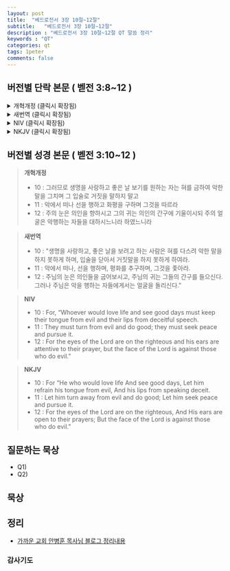 ```yaml
---
layout: post
title:  "베드로전서 3장 10절~12절"
subtitle:   "베드로전서 3장 10절~12절"
description : "베드로전서 3장 10절~12절 QT 말씀 정리"
keywords : "QT"
categories: qt
tags: 1peter
comments: false
---
```


## 버전별 단락 본문 ( 벧전 3:8~12 )

<details>
<summary> 개혁개정 (클릭시 확장됨)</summary>
<div markdown="1">

>* 8 : 마지막으로 말하노니 너희가 다 마음을 같이하여 동정하며 형제를 사랑하며 불쌍히 여기며 겸손하며
>* 9 : 악을 악으로, 욕을 욕으로 갚지 말고 도리어 복을 빌라 이를 위하여 너희가 부르심을 받았으니 이는 복을 이어받게 하려 하심이라
>* `10 : 그러므로 생명을 사랑하고 좋은 날 보기를 원하는 자는 혀를 금하여 악한 말을 그치며 그 입술로 거짓을 말하지 말고`
>* `11 : 악에서 떠나 선을 행하고 화평을 구하며 그것을 따르라`
>* `12 : 주의 눈은 의인을 향하시고 그의 귀는 의인의 간구에 기울이시되 주의 얼굴은 악행하는 자들을 대하시느니라 하였느니라`
</div>
</details>

<details>
<summary> 새번역 (클릭시 확장됨)</summary>
<div markdown="1">

>* 8 : 마지막으로 말합니다. 여러분은 모두 한 마음을 품으며, 서로 동정하며, 서로 사랑하며, 자비로우며, 겸손하십시오.
>* 9 : 악을 악으로 갚거나 모욕을 모욕으로 갚지 말고, 복을 빌어 주십시오. 여러분으로 하여금 복을 상속받게 하시려고, 하나님께서 여러분을 부르셨습니다.
>* `10 : "생명을 사랑하고, 좋은 날을 보려고 하는 사람은 혀를 다스려 악한 말을 하지 못하게 하며, 입술을 닫아서 거짓말을 하지 못하게 하여라.`
>* `11 : 악에서 떠나, 선을 행하며, 평화를 추구하며, 그것을 좇아라.`
>* `12 : 주님의 눈은 의인들을 굽어보시고, 주님의 귀는 그들의 간구를 들으신다. 그러나 주님은 악을 행하는 자들에게서는 얼굴을 돌리신다."`
</div>
</details>

<details>
<summary> NIV (클릭시 확장됨)</summary>
<div markdown="1">

>* 8 : Finally, all of you, be like-minded, be sympathetic, love one another, be compassionate and humble.
>* 9 : Do not repay evil with evil or insult with insult. On the contrary, repay evil with blessing, because to this you were called so that you may inherit a blessing.
>* `10 : For, “Whoever would love life and see good days must keep their tongue from evil and their lips from deceitful speech.`
>* `11 : They must turn from evil and do good; they must seek peace and pursue it.`
>* `12 : For the eyes of the Lord are on the righteous and his ears are attentive to their prayer,but the face of the Lord is against those who do evil.”`
</div>
</details>

<details>
<summary> NKJV (클릭시 확장됨)</summary>
<div markdown="1">

>* 8 : Finally, all of you be of one mind, having compassion for one another; love as brothers, be tenderhearted, be courteous;
>* 9 : not returning evil for evil or reviling for reviling, but on the contrary blessing, knowing that you were called to this, that you may inherit a blessing.
>* 10 : For
“He who would love life
And see good days,
Let him refrain his tongue from evil,
And his lips from speaking deceit.
>* 11 : Let him turn away from evil and do good;
Let him seek peace and pursue it.
>* 12 : For the eyes of the Lord are on the righteous,
And His ears are open to their prayers;
But the face of the Lord is against those who do evil.”
</div>
</details>

## 버전별 성경 본문 ( 벧전 3:10~12 )

> **개혁개정**
>* 10 : 그러므로 생명을 사랑하고 좋은 날 보기를 원하는 자는 혀를 금하여 악한 말을 그치며 그 입술로 거짓을 말하지 말고
>* 11 : 악에서 떠나 선을 행하고 화평을 구하며 그것을 따르라
>* 12 : 주의 눈은 의인을 향하시고 그의 귀는 의인의 간구에 기울이시되 주의 얼굴은 악행하는 자들을 대하시느니라 하였느니라

> **새번역**
>* 10 : "생명을 사랑하고, 좋은 날을 보려고 하는 사람은 혀를 다스려 악한 말을 하지 못하게 하며, 입술을 닫아서 거짓말을 하지 못하게 하여라.
>* 11 : 악에서 떠나, 선을 행하며, 평화를 추구하며, 그것을 좇아라.
>* 12 : 주님의 눈은 의인들을 굽어보시고, 주님의 귀는 그들의 간구를 들으신다. 그러나 주님은 악을 행하는 자들에게서는 얼굴을 돌리신다."

> **NIV**
>* 10 : For,
“Whoever would love life
and see good days
must keep their tongue from evil
and their lips from deceitful speech.
>* 11 : They must turn from evil and do good;
they must seek peace and pursue it.
>* 12 : For the eyes of the Lord are on the righteous
and his ears are attentive to their prayer,
but the face of the Lord is against those who do evil.”

> **NKJV**
>* 10 : For
“He who would love life
And see good days,
Let him refrain his tongue from evil,
And his lips from speaking deceit.
>* 11 : Let him turn away from evil and do good;
Let him seek peace and pursue it.
>* 12 : For the eyes of the Lord are on the righteous,
And His ears are open to their prayers;
But the face of the Lord is against those who do evil.”

## 질문하는 묵상

* Q1) 
* Q2) 

## 묵상


## 정리
* [가까운 교회 안병훈 목사님 블로그 정리내용](https://blog.naver.com/tolerance2018/)

### 감사기도
